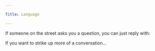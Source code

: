 ```yaml
---

Title: Language

---
```


If someone on the street asks you a question, you can just reply with:

<VocabWord translation_en="Excuse me, I don't speak Italian" />
<VocabWord translation_en="I don't know, sorry" />

If you want to strike up more of a conversation...
<VocabWord translation_en="Do you speak English?" />
<VocabWord translation_en="I speak English" />
<VocabWord translation_en="Do you speak Italian?" />
<VocabWord translation_en="I speak a little Italian" />
<VocabWord translation_en="Please speak to me in Italian" />

<VocabWord translation_en="Do you understand?" />
<VocabWord translation_en="I understand" />
<VocabWord translation_en="I understand a little bit" />
<VocabWord translation_en="I don't understand" />

<VocabWord translation_en="Please speak more slowly" />
<VocabWord translation_en="Please say that again/repeat" />
<VocabWord translation_en="Please write it down" />
<VocabWord translation_en="How do you say [phrase] in Italian?" />
<VocabWord translation_en='In English we say "[phrase]"' />
